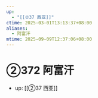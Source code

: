 ```yaml
---
up:
  - "[[②37 西亚]]"
ctime: 2025-03-01T13:13:37+08:00
aliases:
  - 阿富汗
mtime: 2025-09-09T12:37:06+08:00
---
```


# ②372 阿富汗

- up: [[②37 西亚]]
